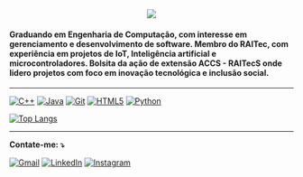 <div align="center">
  <img src="https://capsule-render.vercel.app/api?type=waving&color=0F0F0F,2F2F2F,4F4F4F&height=180&section=header&text=Lucas%20Sobral&fontSize=42&fontColor=ffffff&animation=twinkling&fontAlignY=32&desc=Engenharia%20de%20Computa%C3%A7%C3%A3o%20%7C%20RAITec%20%7C%20Bolsista%20ACCS&descAlignY=51&descAlign=50"/>
</div>


#### Graduando em Engenharia de Computação, com interesse em gerenciamento e desenvolvimento de software. Membro do RAITec, com experiência em projetos de IoT, Inteligência artificial e microcontroladores. Bolsita da ação de extensão ACCS - RAITecS onde lidero projetos com foco em inovação tecnológica e inclusão social.
---

[![C++](https://img.shields.io/badge/C++-00599C?style=for-the-badge&logo=c%2B%2B&logoColor=white)](https://linkedin.com/in/lucas-oliveira-sobral/)
[![Java](https://img.shields.io/badge/Java-007396?style=for-the-badge&logo=java&logoColor=white)](https://linkedin.com/in/lucas-oliveira-sobral/)
[![Git](https://img.shields.io/badge/Git-%23F05033.svg?style=for-the-badge&logo=git&logoColor=white)](https://linkedin.com/in/lucas-oliveira-sobral/)
[![HTML5](https://img.shields.io/badge/HTML5-E24B26?style=for-the-badge&logo=html5&logoColor=white)](https://linkedin.com/in/lucas-oliveira-sobral/)
[![Python](https://img.shields.io/badge/Python-3471A4?style=for-the-badge&logo=python&logoColor=white)](https://linkedin.com/in/lucas-oliveira-sobral/)


[![Top Langs](https://github-readme-stats.vercel.app/api/top-langs/?username=Luckas33&layout=donut&locale=pt-br&bg_color=010409&text_color=ffffff&title_color=ffffff&border_color=30363D&border_radius=20)](https://github.com/Luckas33)

---

**Contate-me: ⤵️**

[![Gmail](https://img.shields.io/badge/-Gmail-FF0000?style=flat-square&labelColor=FF0000&logo=gmail&logoColor=white)](mailto:sobrallucas33@gmail.com)
[![LinkedIn](https://img.shields.io/badge/-Linkedin-0e76a8?style=flat-square&logo=Linkedin&logoColor=white)](https://linkedin.com/in/lucas-oliveira-sobral/)
[![Instagram](https://img.shields.io/badge/-Instagram-DF0174?style=flat-square&labelColor=DF0174&logo=instagram&logoColor=white)](https://instagram.com/lucassobral33/)

